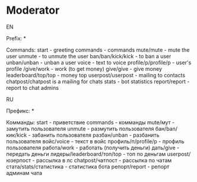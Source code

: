 # Moderator
EN

Prefix: * 

Commands:
start - greeting
commands - commands
mute/mute - mute the user
unmute - to unmute the user
ban/ban/kick/kick - to ban a user
unban/unban - unban a user
voice - text to voice
profile/p/profile/p - user's profile
/give/work - work (to get money)
give/give - give money
leaderboard/top/top - money top
userpost/userpost - mailing to contacts
chatpost/chatpost is a mailing for chats
stats - bot statistics
report/report - report to chat admins


RU

Префикс: * 

Комманды:
start - приветствие
commands - комманды
mute/мут - замутить пользователя
unmute - размутить пользователя
бан/ban/кик/kick - забанить пользователя
разбан/unban - разбанить пользователя
войс/voice - текст в войс
профиль/п/profile/p - профиль пользователя
работа/work - работать (получить деньги)
дать/give - передать деньги
лидеры/leaderboard/топ/top - топ по деньгам
userpost/юзерпост - рассылка в лс
chatpost/чатпост - рассылка по чатам
стата/stats/статистика - статистика бота
репорт/report - репорт админам чата
